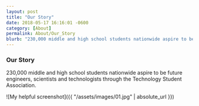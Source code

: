 ```yaml
---
layout: post
title: "Our Story"
date: 2018-05-17 16:16:01 -0600
category: [About]
permalink: About/Our_Story
blurb: "230,000 middle and high school students nationwide aspire to be future engineers, scientists and technologists through the Technology Student Association."
---
```


### Our Story
230,000 middle and high school students nationwide aspire to be future engineers, scientists and technologists through the Technology Student Association.

![My helpful screenshot]({{ "/assets/images/01.jpg" | absolute_url }})
